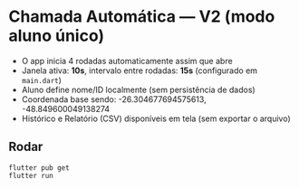# Chamada Automática — V2 (modo aluno único)

- O app inicia 4 rodadas automaticamente assim que abre
- Janela ativa: **10s**, intervalo entre rodadas: **15s** (configurado em `main.dart`)
- Aluno define nome/ID localmente (sem persistência de dados)
- Coordenada base sendo: -26.304677694575613, -48.849600049138274
- Histórico e Relatório (CSV) disponíveis em tela (sem exportar o arquivo)

## Rodar
```
flutter pub get
flutter run
```
